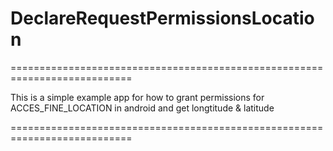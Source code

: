 # DeclareRequestPermissionsLocation

===========================================================================

This is a simple example app for how to grant permissions for ACCES_FINE_LOCATION in android and get longtitude & latitude

===========================================================================
